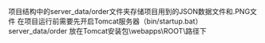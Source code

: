 项目结构中的server_data/order文件夹存储项目用到的JSON数据文件和.PNG文件
在项目运行前需要先开启Tomcat服务器（bin/startup.bat）
server_data/order 放在Tomcat安装包\webapps\ROOT\路径下

